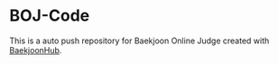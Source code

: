 # BOJ-Code
This is a auto push repository for Baekjoon Online Judge created with [BaekjoonHub](https://github.com/BaekjoonHub/BaekjoonHub).
